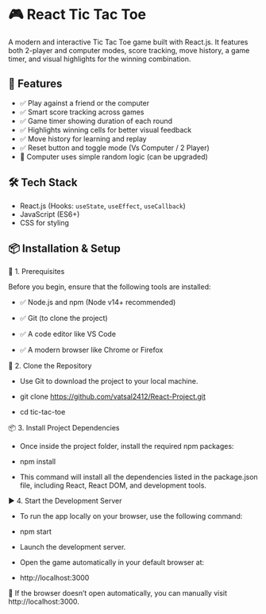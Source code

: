 # 🎮 React Tic Tac Toe
A modern and interactive Tic Tac Toe game built with React.js. It features both 2-player and computer modes, score tracking, move history, a game timer, and visual highlights for the winning combination.
## 🚀 Features
- ✅ Play against a friend or the computer
- ✅ Smart score tracking across games
- ✅ Game timer showing duration of each round
- ✅ Highlights winning cells for better visual feedback
- ✅ Move history for learning and replay
- ✅ Reset button and toggle mode (Vs Computer / 2 Player)
- 🧠 Computer uses simple random logic (can be upgraded)
## 🛠️ Tech Stack
- React.js (Hooks: `useState`, `useEffect`, `useCallback`)
- JavaScript (ES6+)
- CSS for styling

## 📦 Installation & Setup

🔧 1. Prerequisites

Before you begin, ensure that the following tools are installed:

- ✅ Node.js and npm (Node v14+ recommended)

- ✅ Git (to clone the project)

- ✅ A code editor like VS Code

- ✅ A modern browser like Chrome or Firefox

📁 2. Clone the Repository

- Use Git to download the project to your local machine.

- git clone https://github.com/vatsal2412/React-Project.git

- cd tic-tac-toe

📦 3. Install Project Dependencies
- Once inside the project folder, install the required npm packages:

- npm install

- This command will install all the dependencies listed in the package.json file, including React, React DOM, and development tools.

▶️ 4. Start the Development Server

- To run the app locally on your browser, use the following command:

- npm start

- Launch the development server.

- Open the game automatically in your default browser at:

- http://localhost:3000

🔄 If the browser doesn’t open automatically, you can manually visit http://localhost:3000.



